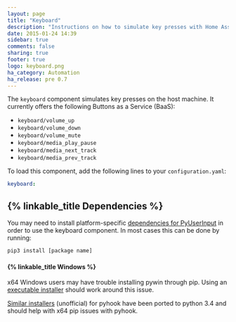 ```yaml
---
layout: page
title: "Keyboard"
description: "Instructions on how to simulate key presses with Home Assistant."
date: 2015-01-24 14:39
sidebar: true
comments: false
sharing: true
footer: true
logo: keyboard.png
ha_category: Automation
ha_release: pre 0.7
---
```


The `keyboard` component simulates key presses on the host machine. It currently offers the following Buttons as a Service (BaaS):

- `keyboard/volume_up`
- `keyboard/volume_down`
- `keyboard/volume_mute`
- `keyboard/media_play_pause`
- `keyboard/media_next_track`
- `keyboard/media_prev_track`

To load this component, add the following lines to your `configuration.yaml`:

```yaml
keyboard:
```

## {% linkable_title Dependencies %}

You may need to install platform-specific [dependencies for PyUserInput](https://github.com/PyUserInput/PyUserInput#dependencies) in order to use the keyboard component. In most cases this can be done by running:

```bash
pip3 install [package name]
```

#### {% linkable_title Windows %}

x64 Windows users may have trouble installing pywin through pip. Using an [executable installer](http://sourceforge.net/projects/pywin32/files/pywin32/) should work around this issue.

[Similar installers](http://www.lfd.uci.edu/~gohlke/pythonlibs/#pyhook) (unofficial) for pyhook have been ported to python 3.4 and should help with x64 pip issues with pyhook.
